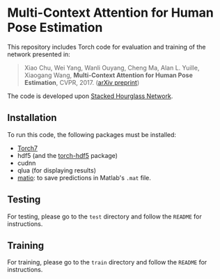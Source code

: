 # Multi-Context Attention for Human Pose Estimation

This repository includes Torch code for evaluation and training of the network presented in:

> Xiao Chu, Wei Yang, Wanli Ouyang, Cheng Ma, Alan L. Yuille, Xiaogang Wang,
> **Multi-Context Attention for Human Pose Estimation**,
> CVPR, 2017. ([arXiv preprint](https://arxiv.org/abs/1702.07432))

The code is developed upon [Stacked Hourglass Network](https://github.com/anewell/pose-hg-train).

## Installation

To run this code, the following packages must be installed:

- [Torch7](https://github.com/torch/torch7)
- hdf5 (and the [torch-hdf5](https://github.com/deepmind/torch-hdf5/) package)
- cudnn
- qlua (for displaying results)
- [matio](https://github.com/soumith/matio-ffi.torch): to save predictions in Matlab's `.mat` file.

## Testing
For testing, please go to the `test` directory and follow the `README` for instructions.

## Training
For training, please go to the `train` directory and follow the `README` for instructions.